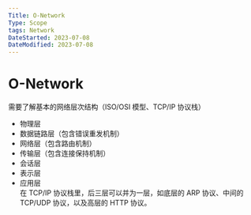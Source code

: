 ```yaml
---
Title: O-Network
Type: Scope
tags: Network
DateStarted: 2023-07-08
DateModified: 2023-07-08
---
```

# O-Network
需要了解基本的网络层次结构（ISO/OSI 模型、TCP/IP 协议栈）
- 物理层
- 数据链路层（包含错误重发机制）
- 网络层（包含路由机制）
- 传输层（包含连接保持机制）
- 会话层
- 表示层
- 应用层  
在 TCP/IP 协议栈里，后三层可以并为一层，如底层的 ARP 协议、中间的 TCP/UDP 协议，以及高层的 HTTP 协议。